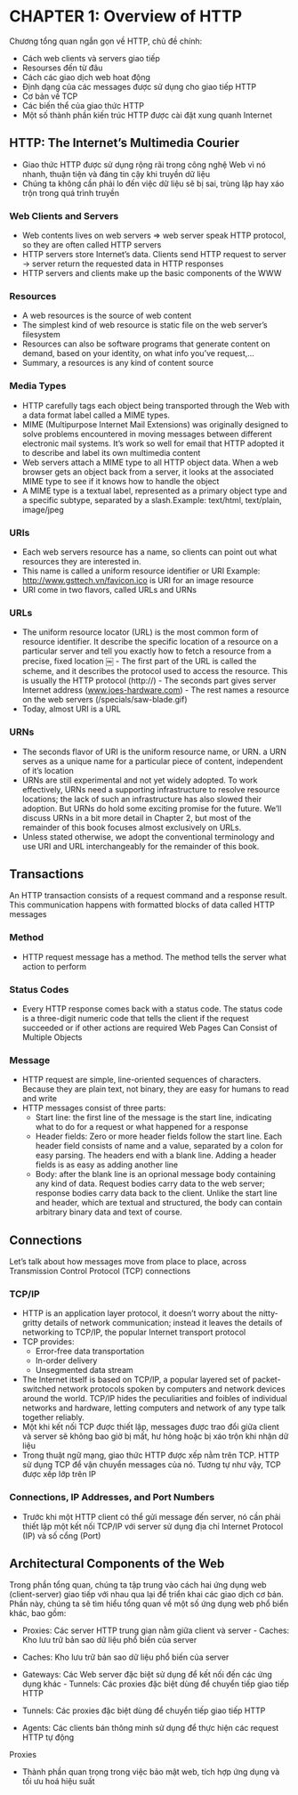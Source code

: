 # CHAPTER 1: Overview of HTTP

Chương tổng quan ngắn gọn về HTTP, chủ đề chính:

- Cách web clients và servers giao tiếp
- Resourses đến từ đâu
- Cách các giao dịch web hoat động
- Định dạng của các messages được sử dụng cho giao tiếp HTTP
- Cơ bản về TCP
- Các biến thể của giao thức HTTP
- Một số thành phần kiến trúc HTTP được cài đặt xung quanh Internet

## HTTP: The Internet’s Multimedia Courier

- Giao thức HTTP được sử dụng rộng rãi trong công nghệ Web vì nó nhanh, thuận tiện và đáng tin cậy khi truyền dữ liệu
- Chúng ta không cần phải lo đến việc dữ liệu sẽ bị sai, trùng lặp hay xáo trộn trong quá trình truyền

### Web Clients and Servers

- Web contents lives on web servers => web server speak HTTP protocol, so they are often called HTTP servers
- HTTP servers store Internet’s data. Clients send HTTP request to server -> server return the requested data in HTTP responses
- HTTP servers and clients make up the basic components of the WWW

### Resources

- A web resources is the source of web content
- The simplest kind of web resource is static file on the web server’s filesystem
- Resources can also be software programs that generate content on demand, based on your identity, on what info you’ve request,…
- Summary, a resources is any kind of content source

### Media Types

- HTTP carefully tags each object being transported through the Web with a data format label called a MIME types.
- MIME (Multipurpose Internet Mail Extensions) was originally designed to solve problems encountered in moving messages between different electronic mail systems. It’s work so well for email that HTTP adopted it to describe and label its own multimedia content
- Web servers attach a MIME type to all HTTP object data. When a web browser gets an object back from a server, it looks at the associated MIME type to see if it knows how to handle the object
- A MIME type is a textual label, represented as a primary object type and a specific subtype, separated by a slash.Example: text/html, text/plain, image/jpeg

### URIs

- Each web servers resource has a name, so clients can point out what resources they are interested in.
- This name is called a uniform resource identifier or URI Example: http://www.gsttech.vn/favicon.ico is URI for an image resource
- URI come in two flavors, called URLs and URNs

### URLs

- The uniform resource locator (URL) is the most common form of resource identifier. It describe the specific location of a resource on a particular server and tell you exactly how to fetch a resource from a precise, fixed location
  ￼ - The first part of the URL is called the scheme, and it describes the protocol used to access the resource. This is usually the HTTP protocol (http://) - The seconds part gives server Internet address (www.joes-hardware.com) - The rest names a resource on the web servers (/specials/saw-blade.gif)
- Today, almost URI is a URL

### URNs

- The seconds flavor of URI is the uniform resource name, or URN. a URN serves as a unique name for a particular piece of content, independent of it’s location
- URNs are still experimental and not yet widely adopted. To work effectively, URNs need a supporting infrastructure to resolve resource locations; the lack of such an infrastructure has also slowed their adoption. But URNs do hold some exciting promise for the future. We’ll discuss URNs in a bit more detail in Chapter 2, but most of the remainder of this book focuses almost exclusively on URLs.
- Unless stated otherwise, we adopt the conventional terminology and use URI and URL interchangeably for the remainder of this book.

## Transactions

An HTTP transaction consists of a request command and a response result. This communication happens with formatted blocks of data called HTTP messages

### Method

- HTTP request message has a method. The method tells the server what action to perform

### Status Codes

- Every HTTP response comes back with a status code. The status code is a three-digit numeric code that tells the client if the request succeeded or if other actions are required
  Web Pages Can Consist of Multiple Objects

### Message

- HTTP request are simple, line-oriented sequences of characters. Because they are plain text, not binary, they are easy for humans to read and write
- HTTP messages consist of three parts:
  - Start line: the first line of the message is the start line, indicating what to do for a request or what happened for a response
  - Header fields: Zero or more header fields follow the start line. Each header field consists of name and a value, separated by a colon for easy parsing. The headers end with a blank line. Adding a header fields is as easy as adding another line
  - Body: after the blank line is an oprional message body containing any kind of data. Request bodies carry data to the web server; response bodies carry data back to the client. Unlike the start line and header, which are textual and structured, the body can contain arbitrary binary data and text of course.

## Connections

Let’s talk about how messages move from place to place, across Transmission Control Protocol (TCP) connections

### TCP/IP

- HTTP is an application layer protocol, it doesn’t worry about the nitty-gritty details of network communication; instead it leaves the details of networking to TCP/IP, the popular Internet transport protocol
- TCP provides:
  - Error-free data transportation
  - In-order delivery
  - Unsegmented data stream
- The Internet itself is based on TCP/IP, a popular layered set of packet-switched network protocols spoken by computers and network devices around the world. TCP/IP hides the peculiarities and foibles of individual networks and hardware, letting computers and network of any type talk together reliably.
- Một khi kết nối TCP được thiết lập, messages được trao đổi giữa client và server sẽ không bao giờ bị mất, hư hỏng hoặc bị xáo trộn khi nhận dữ liệu
- Trong thuật ngữ mạng, giao thức HTTP được xếp nằm trên TCP. HTTP sử dụng TCP để vận chuyển messages của nó. Tương tự như vậy, TCP được xếp lớp trên IP

### Connections, IP Addresses, and Port Numbers

- Trước khi một HTTP client có thể gửi message đến server, nó cần phải thiết lập một kết nối TCP/IP với server sử dụng địa chỉ Internet Protocol (IP) và số cổng (Port)

## Architectural Components of the Web

Trong phần tổng quan, chúng ta tập trung vào cách hai ứng dụng web (client-server) giao tiếp với nhau qua lại để triển khai các giao dịch cơ bản. Phần này, chúng ta sẽ tìm hiểu tổng quan về một số ứng dụng web phổ biển khác, bao gồm:

- Proxies: Các server HTTP trung gian nằm giữa client và server - Caches: Kho lưu trữ bản sao dữ liệu phổ biến của server

- Caches: Kho lưu trữ bản sao dữ liệu phổ biến của server

- Gateways: Các Web server đặc biệt sử dụng để kết nối đến các ứng dụng khác - Tunnels: Các proxies đặc biệt dùng để chuyển tiếp giao tiếp HTTP

- Tunnels: Các proxies đặc biệt dùng để chuyển tiếp giao tiếp HTTP

- Agents: Các clients bán thông minh sử dụng để thực hiện các request HTTP tự động

Proxies

- Thành phần quan trọng trong việc bảo mật web, tích hợp ứng dụng và tối ưu hoá hiệu suất
